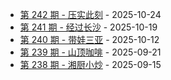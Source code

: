 * [第 242 期 - 压实此刻](https://weekly.tw93.fun/posts/242) - 2025-10-24
* [第 241 期 - 经过长沙](https://weekly.tw93.fun/posts/241) - 2025-10-19
* [第 240 期 - 带娃三亚](https://weekly.tw93.fun/posts/240) - 2025-10-12
* [第 239 期 - 山顶咖啡](https://weekly.tw93.fun/posts/239) - 2025-09-21
* [第 238 期 - 湘厨小炒](https://weekly.tw93.fun/posts/238) - 2025-09-15
